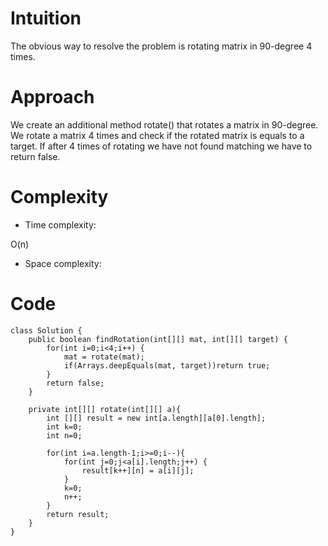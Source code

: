 # Intuition
<!-- Describe your first thoughts on how to solve this problem. -->
The obvious way to resolve the problem is rotating matrix in 90-degree 4 times.
# Approach
<!-- Describe your approach to solving the problem. -->
We create an additional method rotate() that rotates a matrix in 90-degree. We rotate a matrix 4 times and check if the rotated matrix is equals to a target. If after 4 times of rotating we have not found matching we have to return false.
# Complexity
- Time complexity:
<!-- Add your time complexity here, e.g. $$O(n)$$ -->
O(n)
- Space complexity:
<!-- Add your space complexity here, e.g. $$O(n)$$ -->

# Code
```
class Solution {
    public boolean findRotation(int[][] mat, int[][] target) {
        for(int i=0;i<4;i++) {
            mat = rotate(mat);
            if(Arrays.deepEquals(mat, target))return true;
        }
        return false;
    }

    private int[][] rotate(int[][] a){
        int [][] result = new int[a.length][a[0].length];
        int k=0;
        int n=0;

        for(int i=a.length-1;i>=0;i--){
            for(int j=0;j<a[i].length;j++) {
                result[k++][n] = a[i][j];
            }
            k=0;
            n++;
        }
        return result;
    }
}
```